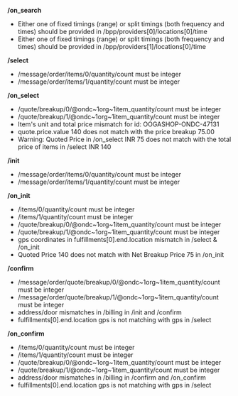 **/on_search**
- Either one of fixed timings (range) or split timings (both frequency and times) should be provided in /bpp/providers[0]/locations[0]/time
- Either one of fixed timings (range) or split timings (both frequency and times) should be provided in /bpp/providers[1]/locations[0]/time

**/select**
- /message/order/items/0/quantity/count must be integer
- /message/order/items/1/quantity/count must be integer

**/on_select**
- /quote/breakup/0/@ondc~1org~1item_quantity/count must be integer
- /quote/breakup/1/@ondc~1org~1item_quantity/count must be integer
- Item's unit and total price mismatch for id: OOGASHOP-ONDC-47131
- quote.price.value 140 does not match with the price breakup 75.00
- Warning: Quoted Price in /on_select INR 75 does not match with the total price of items in /select INR 140

**/init**
- /message/order/items/0/quantity/count must be integer
- /message/order/items/1/quantity/count must be integer

**/on_init**
- /items/0/quantity/count must be integer
- /items/1/quantity/count must be integer
- /quote/breakup/0/@ondc~1org~1item_quantity/count must be integer
- /quote/breakup/1/@ondc~1org~1item_quantity/count must be integer
- gps coordinates in fulfillments[0].end.location mismatch in /select & /on_init
- Quoted Price 140 does not match with Net Breakup Price 75 in /on_init

**/confirm**
- /message/order/quote/breakup/0/@ondc~1org~1item_quantity/count must be integer
- /message/order/quote/breakup/1/@ondc~1org~1item_quantity/count must be integer
- address/door mismatches in /billing in /init and /confirm
- fulfillments[0].end.location gps is not matching with gps in /select

**/on_confirm**
- /items/0/quantity/count must be integer
- /items/1/quantity/count must be integer
- /quote/breakup/0/@ondc~1org~1item_quantity/count must be integer
- /quote/breakup/1/@ondc~1org~1item_quantity/count must be integer
- address/door mismatches in /billing in /confirm and /on_confirm
- fulfillments[0].end.location gps is not matching with gps in /select

